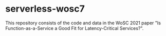 # serverless-wosc7

This repository consists of the code and data in the WoSC 2021 paper "Is Function-as-a-Service a Good Fit for Latency-Critical Services?".
